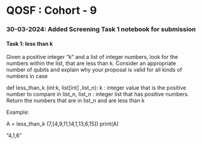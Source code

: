 
# QOSF : Cohort - 9

### 30-03-2024: Added Screening Task 1 notebook for submission
#### Task 1: less than k

Given a positive integer “k” and a list of integer numbers, look for the numbers within the list, that are less than k. Consider an appropriate number of qubits and explain why your proposal is valid for all kinds of numbers in case 


def less_than_k (int:k, list[int] ,list_n):
     k : integer value that is the positive number to compare in list_n,
     list_n : integer list that has positive numbers.
     Return the numbers that are in list_n and are less than k 

Example:

A = less_than_k (7,[4,9,11,14,1,13,6,15])
print(A)

“4,1,6”

